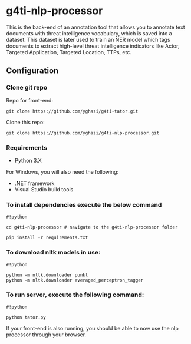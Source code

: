 # g4ti-nlp-processor
This is the back-end of an annotation tool that allows you to annotate text documents with threat intelligence vocabulary, which is saved into a dataset. This dataset is later used to train an NER model which tags documents to extract high-level threat intelligence indicators like Actor, Targeted Application, Targeted Location, TTPs, etc.

## Configuration #

### Clone git repo ###
Repo for front-end:
```
git clone https://github.com/yghazi/g4ti-tator.git
```
Clone this repo:
```
git clone https://github.com/yghazi/g4ti-nlp-processor.git
```
### Requirements
- Python 3.X

For Windows, you will also need the following:
- .NET framework
- Visual Studio build tools

### To install dependencies execute the below command ###

```
#!python

cd g4ti-nlp-processor # navigate to the g4ti-nlp-processor folder

pip install -r requirements.txt

```

### To download nltk models in use: ###

```
#!python

python -m nltk.downloader punkt
python -m nltk.downloader averaged_perceptron_tagger
```
### To run server, execute the following command: ###
```
#!python

python tator.py
```

If your front-end is also running, you should be able to now use the nlp processor through your browser.
